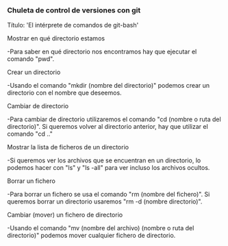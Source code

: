 ### Chuleta de control de versiones con git

Título: 'El intérprete de comandos de git-bash' 

Mostrar en qué directorio estamos

-Para saber en qué directorio nos encontramos hay que ejecutar el comando "pwd".

Crear un directorio

-Usando el comando "mkdir (nombre del directorio)" podemos crear un directorio con el nombre que deseemos.

Cambiar de directorio

-Para cambiar de directorio utilizaremos el comando "cd (nombre o ruta del directorio)". Si queremos volver al directorio anterior,
hay que utilizar el comando "cd .."

Mostrar la lista de ficheros de un directorio

-Si queremos ver los archivos que se encuentran en un directorio, lo podemos hacer con "ls" y "ls -all" para ver incluso los archivos ocultos.

Borrar un fichero

-Para borrar un fichero se usa el comando "rm (nombre del fichero)". Si queremos borrar un directorio usaremos "rm -d (nombre directorio)".

Cambiar (mover) un fichero de directorio

-Usando el comando "mv (nombre del archivo) (nombre o ruta del directorio)" podemos mover cualquier fichero de directorio.